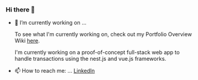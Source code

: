 ### Hi there 👋

- 🔭 I’m currently working on ...

  To see what I'm currently working on, check out my
  Portfolio Overview Wiki [here](https://github.com/MarkWiltberger/portfolio-overview/wiki).
  
  I'm currently working on a proof-of-concept full-stack web app to handle transactions using the nest.js and vue.js frameworks.
<!--
![rectangular nestjs logo]([image.jpg](https://raw.githubusercontent.com/MarkWiltberger/MarkWiltberger/main/nestjs-ar21.svg))
![rectangular vuejs logo]([image.jpg](https://raw.githubusercontent.com/MarkWiltberger/MarkWiltberger/main/vuejs-ar21.svg))
 -->


- 📫 How to reach me: ...
 [LinkedIn](https://www.linkedin.com/in/mark-wiltberger-07438665/)
<!--
![rectangular LinkedIn logo]([image.jpg](https://raw.githubusercontent.com/MarkWiltberger/MarkWiltberger/main/linkedin-ar21.svg))
 -->
 
<!--
**MarkWiltberger/MarkWiltberger** is a ✨ _special_ ✨ repository because its `README.md` (this file) appears on your GitHub profile.

Here are some ideas to get you started:

- 🔭 I’m currently working on ...
- 🌱 I’m currently learning ...
- 👯 I’m looking to collaborate on ...
- 🤔 I’m looking for help with ...
- 💬 Ask me about ...
- 📫 How to reach me: ...
- 😄 Pronouns: ...
- ⚡ Fun fact: ...
-->

